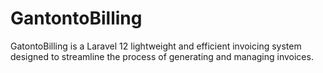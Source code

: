 # GantontoBilling
GatontoBilling is a Laravel 12 lightweight and efficient invoicing system designed to streamline the process of generating and managing invoices.
